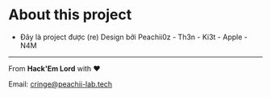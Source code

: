 # About this project

* Đây là project được (re) Design bởi Peachii0z - Th3n - Ki3t - Apple - N4M

---
From **Hack'Em Lord** with ❤

Email: cringe@peachii-lab.tech
